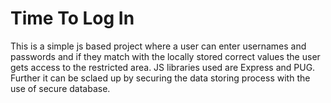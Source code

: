 # Time To Log In
This is a simple js based project where a user can enter usernames and passwords and if they match with the locally stored correct values
the user gets access to the restricted area. JS libraries used are Express and PUG. Further it can be sclaed up by securing the data 
storing process with the use of secure database.